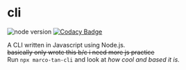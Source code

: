 # cli  
![node version](https://img.shields.io/github/package-json/v/IonicArgon/cli)
[![Codacy Badge](https://app.codacy.com/project/badge/Grade/fd26199fe1fc4de384a8df2f80a978c4)](https://www.codacy.com/gh/IonicArgon/cli/dashboard?utm_source=github.com&amp;utm_medium=referral&amp;utm_content=IonicArgon/cli&amp;utm_campaign=Badge_Grade)

A CLI written in Javascript using Node.js.  
~~basically only wrote this b/c i need more js practice~~  
Run `npx marco-tan-cli` and look at *how cool and based it is.*

